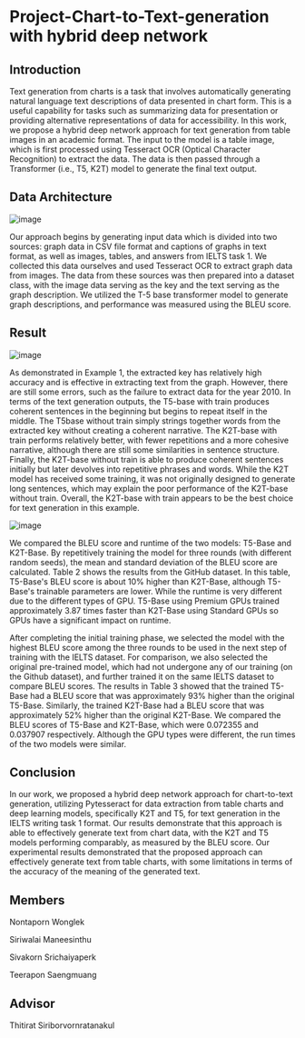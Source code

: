 # Project-Chart-to-Text-generation with hybrid deep network

## Introduction

Text generation from charts is a task that involves automatically generating natural language text descriptions of data presented in chart form. This is a useful capability for tasks such as summarizing data for presentation or providing alternative representations of data for accessibility. In this work, we propose a hybrid deep network approach for text generation from table images in an academic format. The input to the model is a table image, which is first processed using Tesseract OCR (Optical Character Recognition) to extract the data. The data is then passed through a Transformer (i.e., T5, K2T) model to generate the final text output. 

## Data Architecture

![image](https://user-images.githubusercontent.com/85028821/224634155-dedec71b-d917-4856-81e2-be5a16bb5e4e.png)

Our approach begins by generating input data which is divided into two sources: graph data in CSV file format and captions of graphs in text format, as well as images, tables, and answers from IELTS task 1. We collected this data ourselves and used Tesseract OCR to extract graph data from images. The data from these sources was then prepared into a dataset class, with the image data serving as the key and the text serving as the graph description. We utilized the T-5 base transformer model to generate graph descriptions, and performance was measured using the BLEU score.

## Result

![image](https://user-images.githubusercontent.com/85028821/224634550-dfa5a156-e4e2-4e42-bb31-390218d27ed8.png)

As demonstrated in Example 1, the extracted key has relatively high accuracy and is effective in extracting text from the graph. However, there are still some errors, such as the failure to extract data for the year 2010. In terms of the text generation outputs, the T5-base with train produces coherent sentences in the beginning but begins to repeat itself in the middle. The T5base without train simply strings together words from the extracted key without creating a coherent narrative. The K2T-base with train performs relatively better, with fewer repetitions and a more cohesive narrative, although there are still some similarities in sentence structure. Finally, the K2T-base without train is able to produce coherent sentences initially but later devolves into repetitive phrases and words. While the K2T model has received some training, it was not originally designed to generate long sentences, which may explain the poor performance of the K2T-base without train. Overall, the K2T-base with train appears to be the best choice for text generation in this example.

![image](https://user-images.githubusercontent.com/85028821/224635273-49e4fae4-9ab2-4236-bd71-1770cab3253e.png)

We compared the BLEU score and runtime of the two models: T5-Base and K2T-Base. By repetitively training the model for three rounds (with different random seeds), the mean and standard deviation of the BLEU score are calculated. Table 2 shows the results from the GitHub dataset. In this table, T5-Base's BLEU score is about 10% higher than K2T-Base, although T5-Base's trainable parameters are lower. While the runtime is very different due to the different types of GPU. T5-Base using Premium GPUs trained approximately 3.87 times faster than K2T-Base using Standard GPUs so GPUs have a significant impact on runtime.

After completing the initial training phase, we selected the model with the highest BLEU score among the three rounds to be used in the next step of training with the IELTS dataset. For comparison, we also selected the original pre-trained model, which had not undergone any of our training (on the Github dataset), and further trained it on the same IELTS dataset to compare BLEU scores. The results in Table 3 showed that the trained T5-Base had a BLEU score that was approximately 93% higher than the original T5-Base. Similarly, the trained K2T-Base had a BLEU score that was approximately 52% higher than the original K2T-Base. We compared the BLEU scores of T5-Base and K2T-Base, which were 0.072355 and 0.037907 respectively. Although the GPU types were different, the run times of the two models were similar.

## Conclusion

In our work, we proposed a hybrid deep network approach for chart-to-text generation, utilizing Pytesseract for data extraction from table charts and deep learning models, specifically K2T and T5, for text generation in the IELTS writing task 1 format. Our results demonstrate that this approach is able to effectively generate text from chart data, with the K2T and T5 models performing comparably, as measured by the BLEU score. Our experimental results demonstrated that the proposed approach can effectively generate text from table charts, with some limitations in terms of the accuracy of the meaning of the generated text.

## Members

Nontaporn Wonglek

Siriwalai Maneesinthu

Sivakorn Srichaiyaperk

Teerapon Saengmuang

## Advisor

Thitirat Siriborvornratanakul


